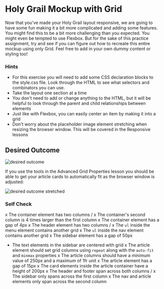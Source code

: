 # Holy Grail Mockup with Grid

Now that you've made your Holy Grail layout responsive, we are going to have some fun making it a bit more complicated and adding some features. You might find this to be a bit more challenging than you expected. You might even be tempted to use Flexbox. But for the sake of this practice assignment, try and see if you can figure out how to recreate this entire mockup using only Grid. Feel free to add in your own dummy content or styling too!

### Hints
- For this exercise you will need to add some CSS declaration blocks to the style.css file. Look through the HTML to see what selectors and combinators you can use.
- Take the layout one section at a time
- You don't need to add or change anything to the HTML, but it will be helpful to look through the parent and child relationships between elements
- Just like with Flexbox, you can easily center an item by making it into a grid
- Don't worry about the placeholder image element stretching when resizing the browser window. This will be covered in the Responsive lessons

## Desired Outcome

![desired outcome](./desired-outcome.png)

If you use the tools in the Advanced Grid Properties lesson you should be able to get your article cards to automatically fit as the browser window is adjusted:

![desired outcome stretched](./desired-outcome-stretched.png)

### Self Check
x The container element has two columns /
x The container's second column is 4 times larger than the first column
x The container element has a gap of 4px
x The header element has two columns /
x The `ul` inside the menu element contains another grid
x The `ul` inside the nav element contains another grid
x The sidebar element has a gap of 50px
- The text elements in the sidebar are centered with grid
x The article element should set grid columns using `repeat` along with the `auto-fit` and `minmax` properties
x The article columns should have a minimum value of 250px and a maximum of 1fr unit
x The article element has a gap of 15px
x The card elements inside the article container have a height of 200px
x The header and footer span across both columns /
x The sidebar only spans across the first column
x The nav and article elements only span across the second column

